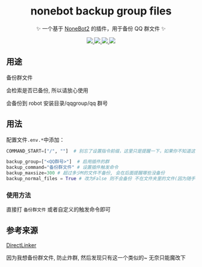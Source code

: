 <div align="center">

# nonebot backup group files

✨ 一个基于 [NoneBot2](https://github.com/nonebot/nonebot2) 的插件，用于备份 QQ 群文件 ✨

</div>

<p align="center">
  
  <a href="https://github.com/ninthseason/nonebot-plugin-directlinker/blob/main/LICENSE">
    <img src="https://img.shields.io/badge/license-GPL3.0-informational">
  </a>
  
  <a href="https://github.com/nonebot/nonebot2">
    <img src="https://img.shields.io/badge/nonebot-v2-green">
  </a>
  
  <a href="https://github.com/Mrs4s/go-cqhttp">
    <img src="https://img.shields.io/badge/go--cqhttp-v1.0.0-red">
  </a>
  
  <a href="">
    <img src="https://img.shields.io/badge/release-v1.0-orange">
  </a>
  
</p>

## 用途

备份群文件

会检索是否已备份, 所以请放心使用

会备份到 robot 安装目录/qqgroup/qq 群号

## 用法

配置文件`.env.*`中添加：

```python
COMMAND_START=["/", ""]  # 别忘了设置指令前缀，这里只是提醒一下，如果你不知道这个有什么用，请阅读nonebot文档

backup_group=["<QQ群号>"]  # 启用插件的群
backup_command="备份群文件" # 设置插件触发命令
backup_maxsize=300 # 超过多少M的文件不备份, 会在后面提醒哪些没备份
backup_normal_files = True # 改为False 则不会备份 不在文件夹里的文件(因为随手传个视频 大图也会进群文件,在文件夹里的 肯定是整理过的)
```

### 使用方法

直接打 `备份群文件` 或者自定义的触发命令即可

## 参考来源

[DirectLinker](https://github.com/ninthseason/nonebot-plugin-directlinker)

因为我想备份群文件, 防止炸群, 然后发现只有这一个类似的~ 无奈只能魔改下
